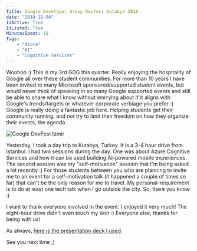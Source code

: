 ```yaml
---
Title: Google Developer Group Devfest Kutahya 2018
date: "2018-12-04" 
IsActive: True
IsListed: True
MinutesSpent: 18
Tags: 
    - "Azure"
    - "AI"
    - "Cognitive Services"
---
```


Woohoo :) This is my 3rd GDG this quarter. Really enjoying the hospitality of Google all over these student communities. For more than 10 years I have been invited to many Microsoft sponsored/supported student events, but would never think of speaking in so many Google supported events and still be able to share what I know without worrying about if it aligns with Google's trends/targets or whatever corporate verbiage you prefer :) Google is really doing a fantastic job here. Helping students get their community running, and not try to limit their freedom on how they organize their events, the agenda. 

![Google DevFest Izmir](/media/Cognitive-Services-Google-DevFest-Kutahya/gdg-kutahya-cognitive-services.jpg)

Yesterday, I took a day trip to Kutahya, Turkey. It is a 3-4 hour drive from Istanbul. I had two sessions during the day. One was about Azure Cognitive Services and how it can be used building AI-powered mobile experiences. The second session was my "self-motivation" session that I'm being asked a lot recently :) For those students between you who are planning to invite me to an event for a self-motivation talk (it happened a couple of times so far) that can't be the only reason for me to travel. My personal-requirement is to do at least one tech talk when I go outside the city.  So, there you know :)

I want to thank everyone involved in the event. I enjoyed it very much! The eight-hour drive didn't even touch my skin :) Everyone else, thanks for being with us!

As always, [here is the presentation deck I used](https://speakerdeck.com/daronyondem/easy-peasy-ai-azure-cognitive-services).

See you next time ;)